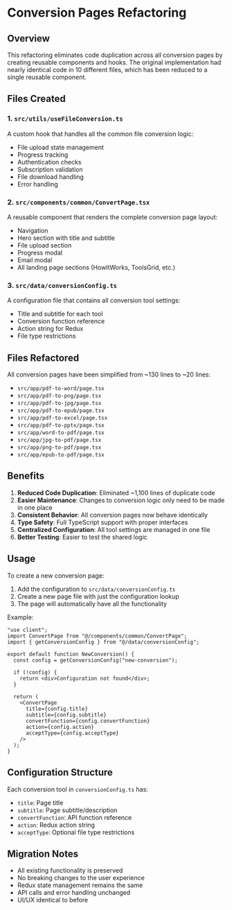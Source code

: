 # Conversion Pages Refactoring

## Overview

This refactoring eliminates code duplication across all conversion pages by creating reusable components and hooks. The original implementation had nearly identical code in 10 different files, which has been reduced to a single reusable component.

## Files Created

### 1. `src/utils/useFileConversion.ts`
A custom hook that handles all the common file conversion logic:
- File upload state management
- Progress tracking
- Authentication checks
- Subscription validation
- File download handling
- Error handling

### 2. `src/components/common/ConvertPage.tsx`
A reusable component that renders the complete conversion page layout:
- Navigation
- Hero section with title and subtitle
- File upload section
- Progress modal
- Email modal
- All landing page sections (HowItWorks, ToolsGrid, etc.)

### 3. `src/data/conversionConfig.ts`
A configuration file that contains all conversion tool settings:
- Title and subtitle for each tool
- Conversion function reference
- Action string for Redux
- File type restrictions

## Files Refactored

All conversion pages have been simplified from ~130 lines to ~20 lines:

- `src/app/pdf-to-word/page.tsx`
- `src/app/pdf-to-png/page.tsx`
- `src/app/pdf-to-jpg/page.tsx`
- `src/app/pdf-to-epub/page.tsx`
- `src/app/pdf-to-excel/page.tsx`
- `src/app/pdf-to-pptx/page.tsx`
- `src/app/word-to-pdf/page.tsx`
- `src/app/jpg-to-pdf/page.tsx`
- `src/app/png-to-pdf/page.tsx`
- `src/app/epub-to-pdf/page.tsx`

## Benefits

1. **Reduced Code Duplication**: Eliminated ~1,100 lines of duplicate code
2. **Easier Maintenance**: Changes to conversion logic only need to be made in one place
3. **Consistent Behavior**: All conversion pages now behave identically
4. **Type Safety**: Full TypeScript support with proper interfaces
5. **Centralized Configuration**: All tool settings are managed in one file
6. **Better Testing**: Easier to test the shared logic

## Usage

To create a new conversion page:

1. Add the configuration to `src/data/conversionConfig.ts`
2. Create a new page file with just the configuration lookup
3. The page will automatically have all the functionality

Example:
```tsx
"use client";
import ConvertPage from "@/components/common/ConvertPage";
import { getConversionConfig } from "@/data/conversionConfig";

export default function NewConversion() {
  const config = getConversionConfig("new-conversion");
  
  if (!config) {
    return <div>Configuration not found</div>;
  }

  return (
    <ConvertPage
      title={config.title}
      subtitle={config.subtitle}
      convertFunction={config.convertFunction}
      action={config.action}
      acceptType={config.acceptType}
    />
  );
}
```

## Configuration Structure

Each conversion tool in `conversionConfig.ts` has:
- `title`: Page title
- `subtitle`: Page subtitle/description
- `convertFunction`: API function reference
- `action`: Redux action string
- `acceptType`: Optional file type restrictions

## Migration Notes

- All existing functionality is preserved
- No breaking changes to the user experience
- Redux state management remains the same
- API calls and error handling unchanged
- UI/UX identical to before 